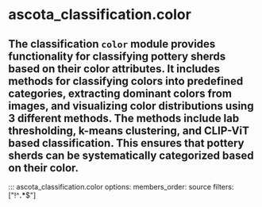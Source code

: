 # ascota_classification.color

The classification `color` module provides functionality for classifying
pottery sherds based on their color attributes. It includes methods for
classifying colors into predefined categories, extracting dominant colors from
images, and visualizing color distributions using 3 different methods. The methods
include lab thresholding, k-means clustering, and CLIP-ViT based classification. This
ensures that pottery sherds can be systematically categorized based on their color.
---

::: ascota_classification.color
    options:
      members_order: source
      filters: ["!^__.*__$"]
